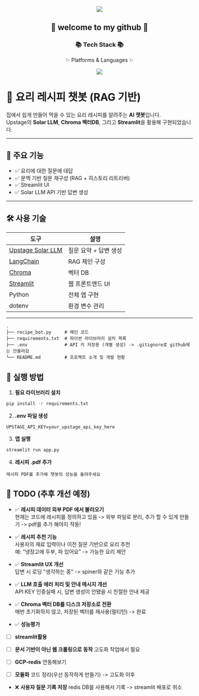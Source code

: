 <div align=center>
<img src="https://capsule-render.vercel.app/api?type=waving&color=auto&height=200&section=header&text=first_project&fontSize=90" />
</div>
	<div align=center>
		<h2>🌱 welcome to my github 🌱</h2>
		<h3>📚 Tech Stack 📚</h3>
		<p>✨ Platforms & Languages ✨</p>
	</div>

<div align="center">
	<img src="https://img.shields.io/badge/python-007396?style=flat&logo=python&logoColor=white" />
</div>

# 🍳 요리 레시피 챗봇 (RAG 기반)

집에서 쉽게 만들어 먹을 수 있는 요리 레시피를 알려주는 **AI 챗봇**입니다.  
Upstage의 **Solar LLM**, **Chroma 벡터DB**, 그리고 **Streamlit**을 활용해 구현되었습니다.

---

## 🧠 주요 기능

- ✅ 요리에 대한 질문에 대답
- ✅ 문맥 기반 질문 재구성 (RAG + 히스토리 리트리버)
- ✅ Streamlit UI
- ✅ Solar LLM API 기반 답변 생성

---

## 🛠️ 사용 기술

| 도구 | 설명 |
|------|------|
| [Upstage Solar LLM](https://docs.upstage.ai) | 질문 요약 + 답변 생성 |
| [LangChain](https://docs.langchain.com) | RAG 체인 구성 |
| [Chroma](https://docs.trychroma.com) | 벡터 DB |
| [Streamlit](https://streamlit.io) | 웹 프론트엔드 UI |
| Python | 전체 앱 구현 |
| dotenv | 환경 변수 관리 |

---

```
.
├── recipe_bot.py     # 메인 코드
├── requirements.txt  # 파이썬 라이브러리 설치 목록
├── .env              # API 키 저장용 (개별 생성) -> .gitignore로 github에는 안올라감 
└── README.md         # 프로젝트 소개 및 개발 현황
```

## 🚀 실행 방법

1. **필요 라이브러리 설치**

```bash
pip install -r requirements.txt

```
2. **.env 파일 생성**

```env
UPSTAGE_API_KEY=your_upstage_api_key_here
```
3. **앱 실행**

```bash
streamlit run app.py
```

4. **레시피 .pdf 추가**
```
레시피 PDF를 추가해 챗봇의 성능을 올려주세요
```

## 📌 TODO (추후 개선 예정)

- ✅ **레시피 데이터 외부 PDF 에서 불러오기**  
  현재는 코드에 레시피를 정의하고 있음 -> 외부 파일로 분리, 추가 할 수 있게 만들기 -> pdf를 추가 해야지 작동!

- ✅ **레시피 추천 기능**  
  사용자의 재료 입력이나 이전 질문 기반으로 요리 추천  
  예: “냉장고에 두부, 파 있어요” -> 가능한 요리 제안

- ✅ **Streamlit UX 개선**  
  답변 시 로딩 "생각하는 중" -> spiner와 같은 기능 추가

- ✅ **LLM 호출 에러 처리 및 안내 메시지 개선**  
  API KEY 인증실패 시, 답변 생성이 안됐을 시 친절한 안내 제공

- ✅ **Chroma 벡터 DB를 디스크 저장소로 전환**  
  매번 초기화하지 않고, 저장된 벡터를 재사용(멀티턴) -> 완료

- ✅ **성능평가**
- [ ] **streamlit활용**
- [ ] **문서 기반이 아닌 웹 크롤링으로 동작**
  고도화 작업에서 필요
- [ ] **GCP-redis**
  연동해보기

- [ ] **모듈화**
  코드 정리(우선 동작하게 만들기) -> 고도화 이후

- ❌ **사용자 질문 기록 저장**
  redis DB를 사용해서 기록 -> streamlit 배포로 취소
